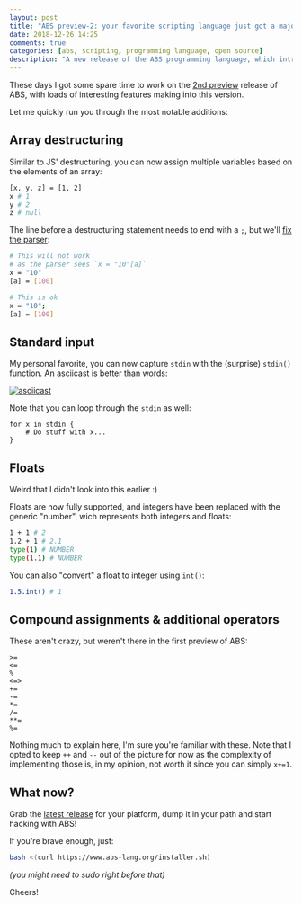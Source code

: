 ```yaml
---
layout: post
title: "ABS preview-2: your favorite scripting language just got a major boost"
date: 2018-12-26 14:25
comments: true
categories: [abs, scripting, programming language, open source]
description: "A new release of the ABS programming language, which introduces a whole bunch of interesting features."
---
```


These days I got some spare time to work on the [2nd preview](https://github.com/abs-lang/abs/releases/tag/preview-2)
release of ABS, with loads of interesting features making into this version.

<!-- more -->

Let me quickly run you through the most notable additions:

## Array destructuring

Similar to JS' destructuring, you can now assign multiple
variables based on the elements of an array:

``` bash
[x, y, z] = [1, 2]
x # 1
y # 2
z # null
```

The line before a destructuring statement needs to end
with a `;`, but we'll [fix the parser](https://github.com/abs-lang/abs/issues/83):

``` bash
# This will not work
# as the parser sees `x = "10"[a]`
x = "10"
[a] = [100]

# This is ok
x = "10";
[a] = [100]
```

## Standard input

My personal favorite, you can now capture `stdin` with the
(surprise) `stdin()` function. An asciicast is better than
words:

[![asciicast](https://asciinema.org/a/218451.svg)](https://asciinema.org/a/218451)

Note that you can loop through the `stdin` as well:

```
for x in stdin {
    # Do stuff with x...
}
```

## Floats

Weird that I didn't look into this earlier :)

Floats are now fully supported, and integers have been replaced
with the generic "number", wich represents both integers and floats:

``` bash
1 + 1 # 2
1.2 + 1 # 2.1
type(1) # NUMBER
type(1.1) # NUMBER
```

You can also "convert" a float to integer using `int()`:

``` bash
1.5.int() # 1
```

## Compound assignments & additional operators

These aren't crazy, but weren't there in the first preview of ABS:

```
>=
<=
%
<=>
+=
-=
*=
/=
**=
%=
```

Nothing much to explain here, I'm sure you're familiar with these.
Note that I opted to keep `++` and `--` out of the picture for now
as the complexity of implementing those is, in my opinion, not worth
it since you can simply `x+=1`.

## What now?

Grab the [latest release](https://github.com/abs-lang/abs/releases/tag/preview-2) for your platform,
dump it in your path and start hacking with ABS!

If you're brave enough, just:

``` bash
bash <(curl https://www.abs-lang.org/installer.sh)
```

*(you might need to sudo right before that)*

Cheers!